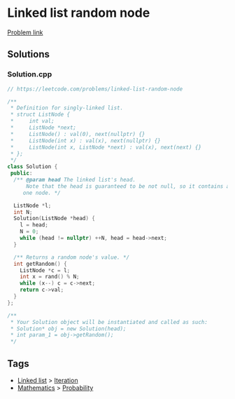 # Linked list random node

[Problem link](https://leetcode.com/problems/linked-list-random-node)

## Solutions


### Solution.cpp
```cpp
// https://leetcode.com/problems/linked-list-random-node

/**
 * Definition for singly-linked list.
 * struct ListNode {
 *     int val;
 *     ListNode *next;
 *     ListNode() : val(0), next(nullptr) {}
 *     ListNode(int x) : val(x), next(nullptr) {}
 *     ListNode(int x, ListNode *next) : val(x), next(next) {}
 * };
 */
class Solution {
 public:
  /** @param head The linked list's head.
      Note that the head is guaranteed to be not null, so it contains at least
     one node. */

  ListNode *l;
  int N;
  Solution(ListNode *head) {
    l = head;
    N = 0;
    while (head != nullptr) ++N, head = head->next;
  }

  /** Returns a random node's value. */
  int getRandom() {
    ListNode *c = l;
    int x = rand() % N;
    while (x--) c = c->next;
    return c->val;
  }
};

/**
 * Your Solution object will be instantiated and called as such:
 * Solution* obj = new Solution(head);
 * int param_1 = obj->getRandom();
 */
```
## Tags

* [Linked list](/Collections/linked-list.md#linked-list) > [Iteration](/Collections/linked-list.md#iteration)
* [Mathematics](/Collections/mathematics.md#mathematics) > [Probability](/Collections/mathematics.md#probability)
